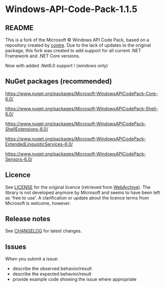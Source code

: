 # Windows-API-Code-Pack-1.1.5

## README

This is a fork of the Microsoft © Windows API Code Pack, based on a repository created by [contre](https://github.com/contre/Windows-API-Code-Pack-1.1). Due to the lack of updates to the original package, this fork was created to add support for all current .NET Framework and .NET Core versions.

Now with added .Net6.0 support ! (windows only)

## NuGet packages (recommended)

https://www.nuget.org/packages/Microsoft-WindowsAPICodePack-Core-6.0/

https://www.nuget.org/packages/Microsoft-WindowsAPICodePack-Shell-6.0/

https://www.nuget.org/packages/Microsoft-WindowsAPICodePack-ShellExtensions-6.0/

https://www.nuget.org/packages/Microsoft-WindowsAPICodePack-ExtendedLinguisticServices-6.0/

https://www.nuget.org/packages/Microsoft-WindowsAPICodePack-Sensors-6.0/

## Licence

See [LICENSE](LICENSE) for the original licence (retrieved from [WebArchive](http://web.archive.org/web/20130717101016/http://archive.msdn.microsoft.com/WindowsAPICodePack/Project/License.aspx)). The library is not developed anymore by Microsoft and seems to have been left as 'free to use'. A clarification or update about the licence terms from Microsoft is welcome, however.

## Release notes

See [CHANGELOG](CHANGELOG.md) for latest changes.

## Issues

When you submit a issue:

 - describe the observed behavior/result
 - describe the expected behavior/result
 - provide example code showing the issue where appropriate
